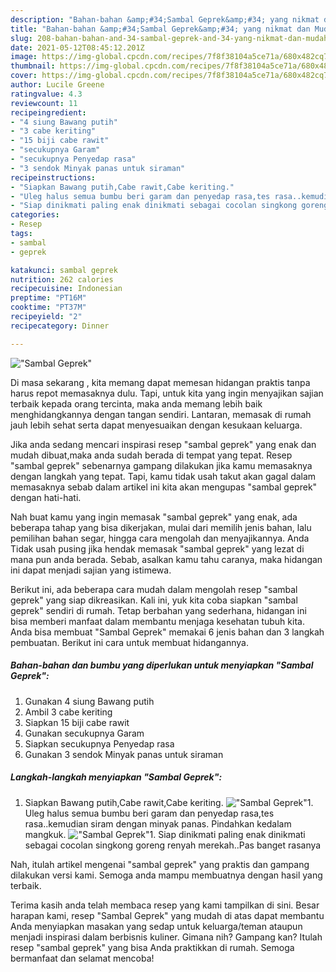 ```yaml
---
description: "Bahan-bahan &amp;#34;Sambal Geprek&amp;#34; yang nikmat dan Mudah Dibuat"
title: "Bahan-bahan &amp;#34;Sambal Geprek&amp;#34; yang nikmat dan Mudah Dibuat"
slug: 208-bahan-bahan-and-34-sambal-geprek-and-34-yang-nikmat-dan-mudah-dibuat
date: 2021-05-12T08:45:12.201Z
image: https://img-global.cpcdn.com/recipes/7f8f38104a5ce71a/680x482cq70/sambal-geprek-foto-resep-utama.jpg
thumbnail: https://img-global.cpcdn.com/recipes/7f8f38104a5ce71a/680x482cq70/sambal-geprek-foto-resep-utama.jpg
cover: https://img-global.cpcdn.com/recipes/7f8f38104a5ce71a/680x482cq70/sambal-geprek-foto-resep-utama.jpg
author: Lucile Greene
ratingvalue: 4.3
reviewcount: 11
recipeingredient:
- "4 siung Bawang putih"
- "3 cabe keriting"
- "15 biji cabe rawit"
- "secukupnya Garam"
- "secukupnya Penyedap rasa"
- "3 sendok Minyak panas untuk siraman"
recipeinstructions:
- "Siapkan Bawang putih,Cabe rawit,Cabe keriting."
- "Uleg halus semua bumbu beri garam dan penyedap rasa,tes rasa..kemudian siram dengan minyak panas. Pindahkan kedalam mangkuk."
- "Siap dinikmati paling enak dinikmati sebagai cocolan singkong goreng renyah merekah..Pas banget rasanya"
categories:
- Resep
tags:
- sambal
- geprek

katakunci: sambal geprek 
nutrition: 262 calories
recipecuisine: Indonesian
preptime: "PT16M"
cooktime: "PT37M"
recipeyield: "2"
recipecategory: Dinner

---
```



![&#34;Sambal Geprek&#34;](https://img-global.cpcdn.com/recipes/7f8f38104a5ce71a/680x482cq70/sambal-geprek-foto-resep-utama.jpg)

Di masa  sekarang , kita memang dapat memesan hidangan praktis tanpa harus repot memasaknya dulu. Tapi, untuk kita yang ingin menyajikan sajian terbaik kepada orang tercinta, maka anda memang lebih baik menghidangkannya dengan tangan sendiri. Lantaran, memasak di rumah jauh lebih sehat serta dapat menyesuaikan dengan kesukaan keluarga.

Jika anda sedang mencari inspirasi resep &#34;sambal geprek&#34; yang enak dan mudah dibuat,maka anda sudah berada di tempat yang tepat. Resep &#34;sambal geprek&#34;  sebenarnya gampang dilakukan jika kamu memasaknya dengan langkah yang tepat. Tapi, kamu tidak usah takut akan gagal dalam memasaknya 
sebab dalam artikel ini kita akan mengupas &#34;sambal geprek&#34; dengan hati-hati.  



Nah buat kamu yang ingin memasak &#34;sambal geprek&#34; yang enak, ada beberapa tahap yang bisa dikerjakan, mulai dari memilih jenis bahan, lalu pemilihan bahan segar, hingga cara mengolah dan menyajikannya. Anda Tidak usah pusing jika hendak memasak &#34;sambal geprek&#34; yang lezat di mana pun anda berada. Sebab, asalkan kamu  tahu caranya, maka hidangan ini dapat menjadi sajian yang istimewa.

Berikut ini, ada beberapa cara mudah dalam mengolah resep &#34;sambal geprek&#34; yang siap dikreasikan. Kali ini, yuk kita coba siapkan &#34;sambal geprek&#34; sendiri di rumah. Tetap berbahan yang sederhana, hidangan ini bisa memberi manfaat dalam membantu menjaga kesehatan tubuh kita. Anda bisa membuat &#34;Sambal Geprek&#34; memakai 6 jenis bahan dan 3 langkah pembuatan. Berikut ini cara untuk membuat hidangannya.

<!--inarticleads1-->

##### Bahan-bahan dan bumbu yang diperlukan untuk menyiapkan &#34;Sambal Geprek&#34;:

1. Gunakan 4 siung Bawang putih
1. Ambil 3 cabe keriting
1. Siapkan 15 biji cabe rawit
1. Gunakan secukupnya Garam
1. Siapkan secukupnya Penyedap rasa
1. Gunakan 3 sendok Minyak panas untuk siraman




<!--inarticleads2-->

##### Langkah-langkah menyiapkan &#34;Sambal Geprek&#34;:

1. Siapkan Bawang putih,Cabe rawit,Cabe keriting.
<img src="https://img-global.cpcdn.com/steps/c8d416499d23a29f/160x128cq70/sambal-geprek-langkah-memasak-1-foto.jpg" alt="&#34;Sambal Geprek&#34;">1. Uleg halus semua bumbu beri garam dan penyedap rasa,tes rasa..kemudian siram dengan minyak panas. Pindahkan kedalam mangkuk.
<img src="https://img-global.cpcdn.com/steps/ef4ee31c390d1aa5/160x128cq70/sambal-geprek-langkah-memasak-2-foto.jpg" alt="&#34;Sambal Geprek&#34;">1. Siap dinikmati paling enak dinikmati sebagai cocolan singkong goreng renyah merekah..Pas banget rasanya




Nah, itulah artikel mengenai  &#34;sambal geprek&#34;  yang praktis dan gampang dilakukan versi kami. Semoga anda mampu membuatnya dengan hasil yang terbaik. 

Terima kasih anda telah membaca resep yang kami tampilkan di sini. Besar harapan kami, resep  &#34;Sambal Geprek&#34; yang mudah di atas dapat membantu Anda menyiapkan masakan yang sedap untuk keluarga/teman ataupun menjadi inspirasi dalam berbisnis kuliner. Gimana nih? Gampang kan? Itulah resep &#34;sambal geprek&#34; yang bisa Anda praktikkan di rumah. Semoga bermanfaat dan selamat mencoba!

